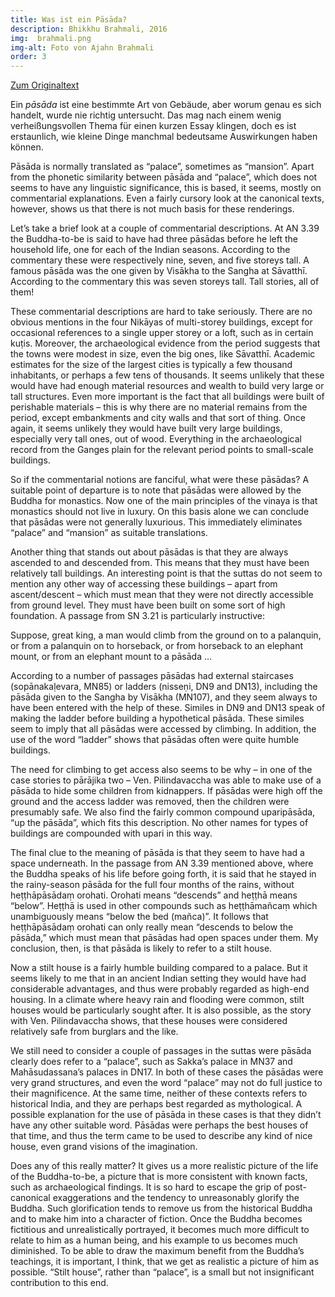 ```yaml
---
title: Was ist ein Pāsāda?
description: Bhikkhu Brahmali, 2016
img:  brahmali.png
img-alt: Foto von Ajahn Brahmali
order: 3
---
```


[Zum Originaltext](https://discourse.suttacentral.net/t/what-is-a-pasada/3083)

Ein *pāsāda* ist eine bestimmte Art von Gebäude, aber worum genau es sich handelt, wurde nie richtig untersucht. Das mag nach einem wenig verheißungsvollen Thema für einen kurzen Essay klingen, doch es ist erstaunlich, wie kleine Dinge manchmal bedeutsame Auswirkungen haben können. 

Pāsāda is normally translated as “palace”, sometimes as “mansion”. Apart from the phonetic similarity between pāsāda and “palace”, which does not seems to have any linguistic significance, this is based, it seems, mostly on commentarial explanations. Even a fairly cursory look at the canonical texts, however, shows us that there is not much basis for these renderings.

Let’s take a brief look at a couple of commentarial descriptions. At AN 3.39 the Buddha-to-be is said to have had three pāsādas before he left the household life, one for each of the Indian seasons. According to the commentary these were respectively nine, seven, and five storeys tall. A famous pāsāda was the one given by Visākha to the Sangha at Sāvatthī. According to the commentary this was seven storeys tall. Tall stories, all of them!

These commentarial descriptions are hard to take seriously. There are no obvious mentions in the four Nikāyas of multi-storey buildings, except for occasional references to a single upper storey or a loft, such as in certain kuṭis. Moreover, the archaeological evidence from the period suggests that the towns were modest in size, even the big ones, like Sāvatthī. Academic estimates for the size of the largest cities is typically a few thousand inhabitants, or perhaps a few tens of thousands. It seems unlikely that these would have had enough material resources and wealth to build very large or tall structures. Even more important is the fact that all buildings were built of perishable materials – this is why there are no material remains from the period, except embankments and city walls and that sort of thing. Once again, it seems unlikely they would have built very large buildings, especially very tall ones, out of wood. Everything in the archaeological record from the Ganges plain for the relevant period points to small-scale buildings.

So if the commentarial notions are fanciful, what were these pāsādas? A suitable point of departure is to note that pāsādas were allowed by the Buddha for monastics. Now one of the main principles of the vinaya is that monastics should not live in luxury. On this basis alone we can conclude that pāsādas were not generally luxurious. This immediately eliminates “palace” and “mansion” as suitable translations.

Another thing that stands out about pāsādas is that they are always ascended to and descended from. This means that they must have been relatively tall buildings. An interesting point is that the suttas do not seem to mention any other way of accessing these buildings – apart from ascent/descent – which must mean that they were not directly accessible from ground level. They must have been built on some sort of high foundation. A passage from SN 3.21 is particularly instructive:

Suppose, great king, a man would climb from the ground on to a palanquin, or from a palanquin on to horseback, or from horseback to an elephant mount, or from an elephant mount to a pāsāda …

According to a number of passages pāsādas had external staircases (sopānakaḷevara, MN85) or ladders (nisseṇi, DN9 and DN13), including the pāsāda given to the Sangha by Visākha (MN107), and they seem always to have been entered with the help of these. Similes in DN9 and DN13 speak of making the ladder before building a hypothetical pāsāda. These similes seem to imply that all pāsādas were accessed by climbing. In addition, the use of the word “ladder” shows that pāsādas often were quite humble buildings.

The need for climbing to get access also seems to be why – in one of the case stories to pārājika two – Ven. Pilindavaccha was able to make use of a pāsāda to hide some children from kidnappers. If pāsādas were high off the ground and the access ladder was removed, then the children were presumably safe. We also find the fairly common compound uparipāsāda, “up the pāsāda”, which fits this description. No other names for types of buildings are compounded with upari in this way.

The final clue to the meaning of pāsāda is that they seem to have had a space underneath. In the passage from AN 3.39 mentioned above, where the Buddha speaks of his life before going forth, it is said that he stayed in the rainy-season pāsāda for the full four months of the rains, without heṭṭhāpāsādaṃ orohati. Orohati means “descends” and heṭṭhā means “below”. Heṭṭhā is used in other compounds such as heṭṭhāmañcaṃ which unambiguously means “below the bed (mañca)”. It follows that heṭṭhāpāsādaṃ orohati can only really mean “descends to below the pāsāda,” which must mean that pāsādas had open spaces under them. My conclusion, then, is that pāsāda is likely to refer to a stilt house.

Now a stilt house is a fairly humble building compared to a palace. But it seems likely to me that in an ancient Indian setting they would have had considerable advantages, and thus were probably regarded as high-end housing. In a climate where heavy rain and flooding were common, stilt houses would be particularly sought after. It is also possible, as the story with Ven. Pilindavaccha shows, that these houses were considered relatively safe from burglars and the like.

We still need to consider a couple of passages in the suttas were pāsāda clearly does refer to a “palace”, such as Sakka’s palace in MN37 and Mahāsudassana’s palaces in DN17. In both of these cases the pāsādas were very grand structures, and even the word “palace” may not do full justice to their magnificence. At the same time, neither of these contexts refers to historical India, and they are perhaps best regarded as mythological. A possible explanation for the use of pāsāda in these cases is that they didn’t have any other suitable word. Pāsādas were perhaps the best houses of that time, and thus the term came to be used to describe any kind of nice house, even grand visions of the imagination.

Does any of this really matter? It gives us a more realistic picture of the life of the Buddha-to-be, a picture that is more consistent with known facts, such as archaeological findings. It is so hard to escape the grip of post-canonical exaggerations and the tendency to unreasonably glorify the Buddha. Such glorification tends to remove us from the historical Buddha and to make him into a character of fiction. Once the Buddha becomes fictitious and unrealistically portrayed, it becomes much more difficult to relate to him as a human being, and his example to us becomes much diminished. To be able to draw the maximum benefit from the Buddha’s teachings, it is important, I think, that we get as realistic a picture of him as possible. “Stilt house”, rather than “palace”, is a small but not insignificant contribution to this end.


